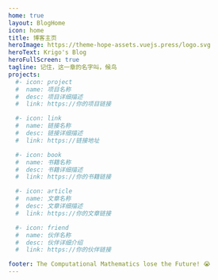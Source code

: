 ```yaml
---
home: true
layout: BlogHome
icon: home
title: 博客主页
heroImage: https://theme-hope-assets.vuejs.press/logo.svg
heroText: Krigo's Blog
heroFullScreen: true
tagline: 记住，这一章的名字叫，候鸟
projects:
  #- icon: project
  #  name: 项目名称
  #  desc: 项目详细描述
  #  link: https://你的项目链接

  #- icon: link
  #  name: 链接名称
  #  desc: 链接详细描述
  #  link: https://链接地址

  #- icon: book
  #  name: 书籍名称
  #  desc: 书籍详细描述
  #  link: https://你的书籍链接

  #- icon: article
  #  name: 文章名称
  #  desc: 文章详细描述
  #  link: https://你的文章链接

  #- icon: friend
  #  name: 伙伴名称
  #  desc: 伙伴详细介绍
  #  link: https://你的伙伴链接

footer: The Computational Mathematics lose the Future! 😭
---
```

